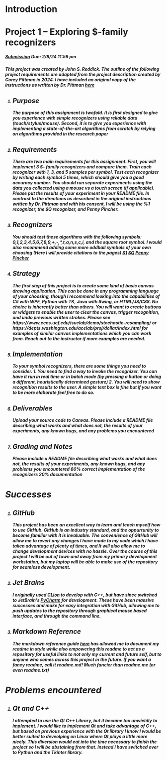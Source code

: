 <h1>Introduction</h1>
<h1>Project 1 – Exploring $-family recognizers</h1>
<h5><a href="https://canvas.unf.edu/courses/100860/assignments/1328145.com]">Submission</a> Due: 2/8/24 11:59 pm<h5/>  

This project was created by John S. Reddick. The outline of the following project requirements are adapted from the 
    project description created by Corey Pittman in 2024. I have included an original copy of the instructions as written by Dr. Pittman 
    <a href="https://github.com/John-S-Reddick/resume-reference/blob/main/CIS4930%20Novel%20User%20Interfaces/Project%201/SpecialTopicsProj1.pdf">here</a>

<ol>
    <li> <h2>Purpose</h2>
            The purpose of this assignment is twofold. It is first designed to give you experience with simple
            recognizers using reliable data (touch/stylus/mouse). Second, it is to give you experience with
            implementing a state-of-the-art algorithms from scratch by relying on algorithms provided in
            the research paper
    </li>    
    <li> <h2>Requirements</h2>
            There are two main requirements for this assignment. First, you will implement 3 $- family
            recognizers and compare them.        
            Train each recognizer with 1, 3, and 5 samples per symbol. Test each recognizer by writing each
            symbol 5 times, which should give you a good accuracy number. You should run separate
            experiments using the data you collected using a mouse vs a touch screen (if applicable). Please
            put the results of your experiment in your README file.
            In contrast to the directions as described in the original instructions written by Dr. Pittman and with his consent, I will
            be using the %1 recognizer, the $Q recognizer, and Penny Pincher.
    </li>
    <li> <h2>Recognizers</h2>        
            You should test these algorithms with the following symbols: 0,1,2,3,4,5,6,7,8,9,+,-,*,t,a,n,s,c,i,
            and the square root symbol. I would also recommend adding some more oddball symbols of
            your own choosing
            (Here I will provide citations to the pages)
            <a href="http://faculty.washington.edu/wobbrock/pubs/uist-07.01.pdf">$1</a>
            <b/>
            <a href="http://faculty.washington.edu/wobbrock/pubs/mobilehci-18.pdf">$Q</a>
            <b/>
            <a href="https://www.eecs.ucf.edu/isuelab/publications/pubs/gi2015_eugene.pdf">Penny Pincher</a>            
    </li>
    <li> <h2>Strategy</h2>
            The first step of this project is to create some kind of basic canvas drawing application. This can
            be done in any programming language of your choosing, though I recommend looking into the
            capabilities of C# with WPF, Python with TK, Java with Swing, or HTML/JS/CSS. No choice is
            inherently better than others. You will want to create buttons or widgets to enable the user to
            clear the canvas, trigger recognition, and undo previous written strokes. Please see
            https://www.eecs.ucf.edu/isuelab/demo/stochastic-resampling/ or
            https://depts.washington.edu/acelab/proj/dollar/index.html for examples of similar canvas
            implementations which you can work from. Reach out to the instructor if more examples are
            needed.
    </li>
    <li> <h2>Implementation</h2>
            To  your symbol recognizers, there are some things you need to consider.
            1. You need to find a way to invoke the recognizer. You can have it run in real time or in
            batch mode (by pressing a button or doing a different, heuristically determined gesture)            
            2. You will need to show recognition results to the user. A simple text box is fine but if you
            want to be more elaborate feel free to do so.
    </li>
    <li> <h2>Deliverables</h2>
            Upload your source code to Canvas. Please include a README file describing what works and
            what does not, the results of your experiments, any known bugs, and any problems you
            encountered
    </li>
    <li> <h2>Grading and Notes</h2>Please include a README file describing what works and
what does not, the results of your experiments, any known bugs, and any problems you
encountered
        80% correct implementation of the recognizers
        20% documentation
    </li>
</ol>

<h1>Successes</h1>
<ol>
    <li> <h2>GitHub</h2>
        This project has been an excellent way to learn and teach myself how to use GitHub. GitHub is an industry standard, and the oppurtunity to become familiar with it is invaluable.
        The convenience of GitHub will allow me to revert any changes I have made to my code which I have taken advantage of plenty of times, and It will also allow me to change development devices with no hassle.
        Over the course of this project I will be out of town and away from my primary development workstation, but my laptop will be able to make use of the repository for seamless development.
    </li>
    <li> <h2>Jet Brains</h2>
        I originally used <a href="https://www.jetbrains.com/clion/download/#section=windows">CLion</a> to develop with C++, but have since switched to JetBrain's <a href="https://www.jetbrains.com/pycharm/download/">PyCharm</a> for development. These have been massive successes and make for easy integration with GitHub, allowing me to push updates to the repository through graphical mouse based interface, and through the command line.
    </li>
    <li> <h2>Markdown Reference</h2>
        The markdown reference guide <a href="https://www.markdownguide.org/basic-syntax/")>here</a> has allowed me to document my readme in style while also empowering this readme to act as a repository for useful links to not only my current and future self, but to anyone who comes across this project in the future. If you want a fancy readme, call it readme.md! Much fancier than readme.me (or even readme.txt)
    </li>
</ol>

<h1>Problems encountered</h1>
<ol>
    <li> <h2>Qt and C++</h2>
            I attempted to use the Qt C++ Library, but it became too unwieldly to implement.
            I would like to implement Qt and take advantage of C++, but based on previous experience 
            with the Qt library I know I would be better suited to deveolping on Linux where Qt plays a little more nicely.
            This diversion would eat into the time necessary to finish the project so I will be abstaining from that.
            Instead I have switched over to Python and the Tkinter library.
    </li>
</ol>

